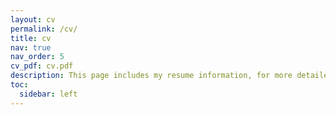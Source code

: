 ```yaml
---
layout: cv
permalink: /cv/
title: cv
nav: true
nav_order: 5
cv_pdf: cv.pdf
description: This page includes my resume information, for more detailed resume in pdf format you can click the pdf icon to view.
toc:
  sidebar: left
---
```


